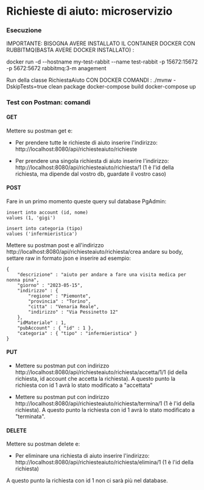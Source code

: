 # Richieste di aiuto: microservizio

### Esecuzione
IMPORTANTE: BISOGNA AVERE INSTALLATO IL CONTAINER DOCKER CON RUBBITMQ(BASTA AVERE DOCKER INSTALLATO) :

docker run -d --hostname my-test-rabbit --name test-rabbit -p 15672:15672 -p 5672:5672 rabbitmq:3-m anagement

Run della classe RichiestaAiuto CON DOCKER COMANDI :
./mvnw -DskipTests=true clean package
docker-compose build 
docker-compose up

### Test con Postman: comandi

#### GET
Mettere su postman get e:
* Per prendere tutte le richieste di aiuto inserire l'indirizzo: http://localhost:8080/api/richiesteaiuto/richieste

* Per prendere una singola richiesta di aiuto inserire l'indirizzo: http://localhost:8080/api/richiesteaiuto/richiesta/1 (1 è l'id della richiesta, ma dipende dal vostro db, guardate il vostro caso)



#### POST
Fare in un primo momento queste query sul database PgAdmin:
```
insert into account (id, nome)
values (1, 'gigi')
```
```
insert into categoria (tipo)
values ('infermieristica')
```

Mettere su postman post e all'indirizzo http://localhost:8080/api/richiesteaiuto/richiesta/crea
andare su body, settare raw in formato json e inserire ad esempio:
```
{
    "descrizione" : "aiuto per andare a fare una visita medica per nonna pina",
    "giorno" : "2023-05-15",
    "indirizzo" : {
        "regione" : "Piemonte",
        "provincia" : "Torino",
        "citta" : "Venaria Reale",
        "indirizzo" : "Via Pessinetto 12"
    },
    "idMateriale" : 1,
    "pubAccount" : { "id" : 1 },
    "categoria" : { "tipo" : "infermieristica" }
}
```

#### PUT
- Mettere su postman put con indirizzo http://localhost:8080/api/richiesteaiuto/richiesta/accetta/1/1 (id della richiesta, id account che accetta la richiesta).
A questo punto la richiesta con id 1 avrà lo stato modificato a "accettata"


- Mettere su postman put con indirizzo http://localhost:8080/api/richiesteaiuto/richiesta/termina/1 (1 è l'id della richiesta).
A questo punto la richiesta con id 1 avrà lo stato modificato a "terminata".


#### DELETE
Mettere su postman delete e:
* Per eliminare una richiesta di aiuto inserire l'indirizzo: http://localhost:8080/api/richiesteaiuto/richiesta/elimina/1 (1 è l'id della richiesta)

A questo punto la richiesta con id 1 non ci sarà più nel database.

